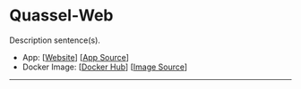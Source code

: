 # Quassel-Web

Description sentence(s).

- App: [[Website](http://apps-website)] [[App Source](https://github.com/linuxserver/docker-quassel-web)]
- Docker Image: [[Docker Hub](https://hub.docker.com/)] [[Image Source](https://hub.docker.com/r/linuxserver/quassel-web/)]

---

